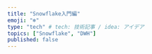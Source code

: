 ```yaml
---
title: "Snowflake入門編"
emoji: "❄"
type: "tech" # tech: 技術記事 / idea: アイデア
topics: ["Snowflake", "DWH"]
published: false
---
```

